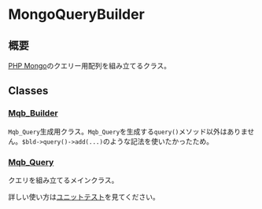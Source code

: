 # MongoQueryBuilder

## 概要

[PHP Mongo](http://php.net/manual/ja/book.mongo.php)のクエリー用配列を組み立てるクラス。

## Classes

### [Mqb_Builder](src/Mqb/Builder.php)

`Mqb_Query`生成用クラス。`Mqb_Query`を生成する`query()`メソッド以外はありません。`$bld->query()->add(...)`のような記法を使いたかったため。

### [Mqb_Query](src/Mqb/Query.php)

クエリを組み立てるメインクラス。

詳しい使い方は[ユニットテスト](tests/BuilderTest.php)を見てください。
